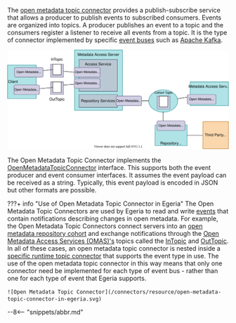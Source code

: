 <!-- SPDX-License-Identifier: CC-BY-4.0 -->
<!-- Copyright Contributors to the Egeria project. -->


The [open metadata topic connector](/concepts/open-metadata-topic-connector) provides a publish-subscribe service that allows a producer to publish events to subscribed consumers.  Events are organized into topics.  A producer publishes an event to a topic and the consumers register a listener to receive all events from a topic.  It is the type of connector implemented by specific [event buses](/concepts/event-bus) such as [Apache Kafka](https://kafka.apache.org/).

![Open Metadata Topic Connector](/connectors/resource/open-metadata-topic-connector.svg)

The Open Metadata Topic Connector implements the [OpenMetadataTopicConnector](https://odpi.github.io/egeria/org/odpi/openmetadata/repositoryservices/connectors/openmetadatatopic/OpenMetadataTopicConnector.html) interface. This supports both the event producer and event consumer interfaces.  It assumes the event payload can be received as a string. Typically, this event payload is encoded in JSON but other formats are possible.

???+ info "Use of Open Metadata Topic Connector in Egeria"
    The Open Metadata Topic Connectors are used by Egeria to read and write [events](/concepts/basic-concepts/#event) that contain notifications describing changes in open metadata.    For example, the Open Metadata Topic Connectors connect servers into an [open metadata repository cohort](/concepts/cohort-member) and exchange notifications through the [Open Metadata Access Services (OMAS)'s](/services/omas) topics called the [InTopic](/concepts/in-topic) and [OutTopic](/concepts/out-topic).  In all of these cases, an open metadata topic connector is nested inside a [specific runtime topic connector](/concepts/event-bus) that supports the event type in use.  The use of the open metadata topic connector in this way means that only one connector need be implemented for each type of event bus - rather than one for each type of event that Egeria supports.

    ![Open Metadata Topic Connector](/connectors/resource/open-metadata-topic-connector-in-egeria.svg)


--8<-- "snippets/abbr.md"
